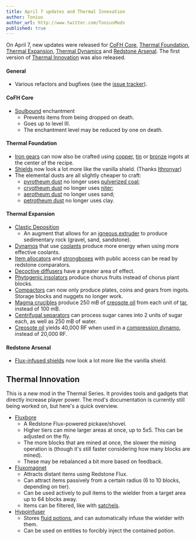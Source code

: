 ```yaml
---
title: April 7 updates and Thermal Innovation
author: Tonius
author_url: http://www.twitter.com/ToniusMods
published: true
---
```


On April 7, new updates were released for [CoFH Core](/docs/cofh-core/),
[Thermal Foundation](/docs/thermal-foundation/), [Thermal
Expansion](/docs/thermal-expansion/), [Thermal
Dynamics](/docs/thermal-dynamics/) and [Redstone
Arsenal](/docs/redstone-arsenal/). The first version of [Thermal
Innovation](/docs/thermal-innovation/) was also released.

#### General
* Various refactors and bugfixes (see the [issue
  tracker](https://github.com/CoFH/Feedback/issues?q=is%3Aissue+is%3Aclosed+label%3Afixed+sort%3Aupdated-desc)).

#### CoFH Core
* [Soulbound](/docs/soulbound/) enchantment
  * Prevents items from being dropped on death.
  * Goes up to level III.
  * The enchantment level may be reduced by one on death.

#### Thermal Foundation
* [Iron gears](/docs/iron-gear/) can now also be crafted using
  [copper](/docs/copper-ingot/), [tin](/docs/tin-ingot/) or
  [bronze](/docs/bronze-ingot/) ingots at the center of the recipe.
* [Shields](/docs/tf-shields/) now look a lot more like the vanilla shield.
  (Thanks [Ithronyar](https://github.com/Ithronyar))
* The elemental dusts are all slightly cheaper to craft:
  * [pyrotheum dust](/docs/pyrotheum-dust/) no longer uses [pulverized
    coal](/docs/pulverized-coal/);
  * [cryotheum dust](/docs/cryotheum-dust/) no longer uses
    [niter](/docs/niter/);
  * [aerotheum dust](/docs/aerotheum-dust/) no longer uses sand;
  * [petrotheum dust](/docs/petrotheum-dust/) no longer uses clay.

#### Thermal Expansion
* [Clastic Deposition](/docs/augment-clastic-deposition/)
  * An augment that allows for an [igneous extruder](/docs/igneous-extruder/) to
    produce sedimentary rock (gravel, sand, sandstone).
* [Dynamos](/docs/dynamos/) that use [coolants](/docs/coolants/) produce more
  energy when using more effective coolants.
* [Item allocators](/docs/item-allocator/) and [strongboxes](/docs/strongbox/)
  with public access can be read by redstone comparators.
* [Decoctive diffusers](/docs/decoctive-diffuser/) have a greater area of
  effect.
* [Phytogenic insolators](/docs/phytogenic-insolator/) produce chorus fruits
  instead of chorus plant blocks.
* [Compactors](/docs/compactor/) can now only produce plates, coins and gears
  from ingots. Storage blocks and nuggets no longer work.
* [Magma crucibles](/docs/magma-crucible/) produce 250 mB of [creosote
  oil](/docs/creosote-oil/) from each unit of [tar](/docs/tar/), instead of 100
  mB.
* [Centrifugal separators](/docs/centrifugal-separator/) can process sugar canes
  into 2 units of sugar each, as well as 250 mB of water.
* [Creosote oil](/docs/creosote-oil/) yields 40,000 RF when used in a
  [compression dynamo](/docs/compression-dynamo/), instead of 20,000 RF.

#### Redstone Arsenal
* [Flux-infused shields](/docs/flux-infused-shield/) now look a lot more like
  the vanilla shield.


Thermal Innovation
------------------

This is a new mod in the Thermal Series. It provides tools and gadgets that
directly increase player power. The mod's documentation is currently still being
worked on, but here's a quick overview.

* [Fluxbore](/docs/fluxbore/)
  * A Redstone Flux-powered pickaxe/shovel.
  * Higher tiers can mine larger areas at once, up to 5x5. This can be adjusted
    on the fly.
  * The more blocks that are mined at once, the slower the mining operation is
    (though it's still faster considering how many blocks are mined).
  * These may be rebalanced a bit more based on feedback.
* [Fluxomagnet](/docs/fluxomagnet/)
  * Attracts distant items using Redstone Flux.
  * Can attract items passively from a certain radius (6 to 10 blocks, depending
    on tier).
  * Can be used actively to pull items to the wielder from a target area up to
    64 blocks away.
  * Items can be filtered, like with [satchels](/docs/satchel/).
* [Hypoinfuser](/docs/hypoinfuser/)
  * Stores [fluid potions](/docs/potion-fluid/), and can automatically infuse
    the wielder with them.
  * Can be used on entities to forcibly inject the contained potion.
